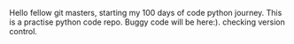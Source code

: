 Hello fellow git masters, starting my 100 days of code python journey. This is a practise python code repo. Buggy code will be here:). 
checking version control.
